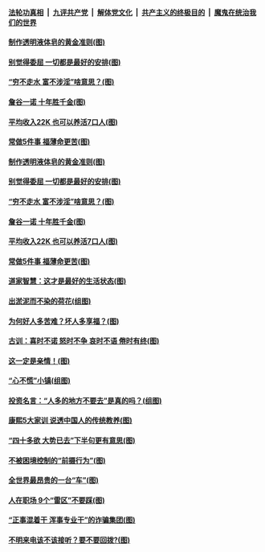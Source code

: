 ####  [法轮功真相](../../../../basic/blob/master/README.md?t=07010731) &nbsp;|&nbsp; [九评共产党](../../../../9ping.md/blob/master/README.md?t=07010731) &nbsp;|&nbsp; [解体党文化](../../../../jtdwh.md/blob/master/README.md?t=07010731)  &nbsp;|&nbsp; [共产主义的终极目的](../../../../gczydzjmd.md/blob/master/README.md?t=07010731) &nbsp;|&nbsp; [魔鬼在统治我们的世界](../../../../mgztzwmdsj.md/blob/master/README.md?t=07010731) 

#### [制作透明液体皂的黄金准则(图)](../pages/p8/938207.md?t=07010731) 

#### [别觉得委屈 一切都是最好的安排(图)](../pages/p8/921940.md?t=07010731) 

#### [“穷不走水 富不涉淫”啥意思？(图)](../pages/p8/938176.md?t=07010731) 

#### [詹谷一诺 十年胜千金(图)](../pages/p8/937705.md?t=07010731) 

#### [平均收入22K 也可以养活7口人(图)](../pages/p8/938104.md?t=07010731) 

#### [常做5件事 福薄命更苦(图)](../pages/p8/937990.md?t=07010731) 

#### [制作透明液体皂的黄金准则(图)](../pages/p8/938207.md?t=07010731) 

#### [别觉得委屈 一切都是最好的安排(图)](../pages/p8/921940.md?t=07010731) 

#### [“穷不走水 富不涉淫”啥意思？(图)](../pages/p8/938176.md?t=07010731) 

#### [詹谷一诺 十年胜千金(图)](../pages/p8/937705.md?t=07010731) 

#### [平均收入22K 也可以养活7口人(图)](../pages/p8/938104.md?t=07010731) 

#### [常做5件事 福薄命更苦(图)](../pages/p8/937990.md?t=07010731) 

#### [道家智慧：这才是最好的生活状态(图)](../pages/p8/900827.md?t=07010731) 

#### [出淤泥而不染的荷花(组图)](../pages/p8/937863.md?t=07010731) 

#### [为何好人多苦难？坏人多享福？(图)](../pages/p8/937938.md?t=07010731) 

#### [古训：喜时不诺 怒时不争 哀时不语 倦时有终(图)](../pages/p8/937482.md?t=07010731) 

#### [这一定是亲情！(图)](../pages/p8/937905.md?t=07010731) 

#### [“心不慌”小镇(组图)](../pages/p8/937484.md?t=07010731) 

#### [投资名言：“人多的地方不要去”是真的吗？(组图)](../pages/p8/937855.md?t=07010731) 

#### [康熙5大家训 说透中国人的传统教养(图)](../pages/p8/937696.md?t=07010731) 

#### [“四十多欲 大势已去”下半句更有意思(图)](../pages/p8/937811.md?t=07010731) 

#### [不被困境控制的“前摄行为”(图)](../pages/p8/937145.md?t=07010731) 

#### [全世界最昂贵的一台“车”(图)](../pages/p8/937477.md?t=07010731) 

#### [人在职场 9个“雷区”不要踩(图)](../pages/p8/937766.md?t=07010731) 

#### [“正事混着干 浑事专业干”的诈骗集团(图)](../pages/p8/937732.md?t=07010731) 

#### [不明来电该不该接听？要不要回拨?(图)](../pages/p8/936929.md?t=07010731) 

